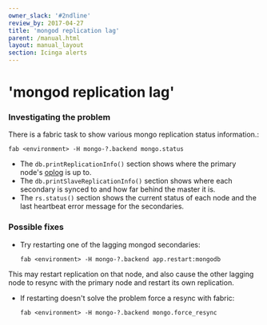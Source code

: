 ```yaml
---
owner_slack: '#2ndline'
review_by: 2017-04-27
title: 'mongod replication lag'
parent: /manual.html
layout: manual_layout
section: Icinga alerts
---
```


# 'mongod replication lag'

### Investigating the problem

There is a fabric task to show various mongo replication status
information.:

    fab <environment> -H mongo-?.backend mongo.status

-   The `db.printReplicationInfo()` section shows where the primary
    node's
    [oplog](http://docs.mongodb.org/manual/core/replica-set-oplog/) is
    up to.
-   The `db.printSlaveReplicationInfo()` section shows where each
    secondary is synced to and how far behind the master it is.
-   The `rs.status()` section shows the current status of each node and
    the last heartbeat error message for the secondaries.

### Possible fixes

-   Try restarting one of the lagging mongod secondaries:

        fab <environment> -H mongo-?.backend app.restart:mongodb

This may restart replication on that node, and also cause the other
lagging node to resync with the primary node and restart its own
replication.

-   If restarting doesn't solve the problem force a resync with fabric:

        fab <environment> -H mongo-?.backend mongo.force_resync

